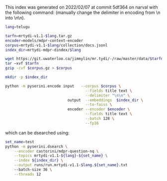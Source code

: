 This index was generated on 2022/02/07 at commit 5df364 on narval with the following command:
(manually change the delimiter in encoding from \n into \n\n).

```bash
lang=telugu

tarfn=mrtydi-v1.1-$lang.tar.gz
encoder=models/mdpr-context-encoder
corpus=mrtydi-v1.1-$lang/collection/docs.jsonl
index_dir=mrtydi-mdpr-dindex/$lang

wget https://git.uwaterloo.ca/jimmylin/mr.tydi/-/raw/master/data/$tarfn
tar –xvf $tarfn
gzip -cvf $corpus.gz > $corpus

mkdir -p $index_dir

python -m pyserini.encode input   --corpus $corpus \
                                    --fields title text \
                                    --delimiter "\n\n" \
                            output  --embeddings  $index_dir \
                                    --to-faiss \
                            encoder --encoder $encoder \
                                    --fields title text \
                                    --batch 128 \
                                    --fp16
``` 

which can be dsearched using:
```bash
set_name=test
python -m pyserini.dsearch \
    --encoder castorini/mdpr-question-nq \
    --topics mrtydi-v1.1-${lang}-${set_name} \
    --index ${index_dir} \
    --output runs/run.mrtydi-v1.1-$lang.${set_name}.txt 
    --batch-size 36 \
    --threads 12
```